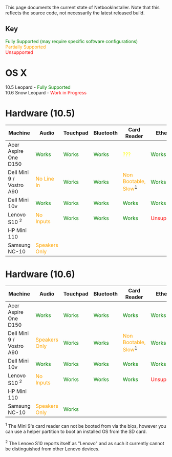 This page documents the current state of NetbookInstaller. Note that this reflects the source code, not necessarily the latest released build.
<br>
<h2>Key</h2>

<font color='green'>Fully Supported (may require specific software configurations)</font><br>
<font color='orange'>Partially Supported</font><br>
<font color='red'>Unsupported</font><br>

<h1>OS X</h1>

10.5 Leopard - <font color='green'>Fully Supported</font><br>
10.6 Snow Leopard - <font color='red'>Work in Progress</font><br>

<h1>Hardware (10.5)</h1>

<table><thead><th> Machine </th><th> Audio </th><th> Touchpad </th><th> Bluetooth </th><th> Card Reader </th><th> Ethernet </th><th> WLAN </th><th> WWAN </th><th> Sleep </th><th> Hibernation </th></thead><tbody>
<tr><td> Acer Aspire One D150</td><td> <font color='green'>Works</font> </td><td> <font color='green'>Works</font> </td><td> <font color='green'>Works</font> </td><td> <font color='yellow'>???</font> </td><td> <font color='green'>Works</font> </td><td> <font color='green'>Works</font> </td><td> <font color='green'>Works</font>  </td><td>       </td><td>             </td></tr>
<tr><td> Dell Mini 9 / Vostro A90 </td><td> <font color='orange'>No Line In</font> </td><td> <font color='green'>Works</font> </td><td> <font color='green'>Works</font> </td><td> <font color='orange'>Non Bootable, Slow</font><sup>1</sup> </td><td> <font color='green'>Works</font> </td><td> <font color='green'>Works</font> </td><td> <font color='green'>Works</font> </td><td>  <font color='green'>Works</font> </td><td>             </td></tr>
<tr><td> Dell Mini 10v</td><td> <font color='green'>Works</font> </td><td> <font color='green'>Works</font> </td><td> <font color='green'>Works</font> </td><td> <font color='green'>Works</font> </td><td> <font color='green'>Works</font> </td><td> <font color='green'>Works</font> </td><td> <font color='green'>Works</font>  </td><td> <font color='green'>Works</font> </td><td>             </td></tr>
<tr><td> Lenovo S10 <sup>2</sup> </td><td> <font color='orange'>No Inputs</font> </td><td> <font color='green'>Works</font> </td><td> <font color='Green'>Works</font> </td><td> <font color='green'>Works</font> </td><td> <font color='red'>Unsupported</font> </td><td> <font color='green'>Works</font> </td><td>      </td><td> <font color='green'>Works</font> </td><td>             </td></tr>
<tr><td> HP Mini 110 </td><td>       </td><td>          </td><td>           </td><td>             </td><td>          </td><td>      </td><td>      </td><td>       </td><td>             </td></tr>
<tr><td> Samsung NC-10 </td><td> <font color='orange'>Speakers Only</font> </td><td>          </td><td>           </td><td>             </td><td>          </td><td>      </td><td>      </td><td>       </td><td>             </td></tr></tbody></table>

<h1>Hardware (10.6)</h1>

<table><thead><th> Machine </th><th> Audio </th><th> Touchpad </th><th> Bluetooth </th><th> Card Reader </th><th> Ethernet </th><th> WLAN </th><th> WWAN </th><th> Sleep </th><th> Hibernation </th></thead><tbody>
<tr><td> Acer Aspire One D150</td><td> <font color='green'>Works</font> </td><td> <font color='green'>Works</font> </td><td> <font color='green'>Works</font> </td><td> <font color='green'>Works</font> </td><td> <font color='green'>Works</font> </td><td> <font color='green'>Works</font> </td><td> <font color='green'>Works</font>  </td><td>       </td><td>             </td></tr>
<tr><td> Dell Mini 9 / Vostro A90 </td><td> <font color='orange'>Speakers Only</font> </td><td> <font color='green'>Works</font> </td><td> <font color='green'>Works</font> </td><td> <font color='orange'>Non Bootable, Slow</font><sup>1</sup> </td><td> <font color='green'>Works</font> </td><td> <font color='green'>Works</font> </td><td> <font color='green'>Works</font> </td><td>  <font color='green'>Works</font> </td><td>             </td></tr>
<tr><td> Dell Mini 10v</td><td> <font color='green'>Works</font> </td><td> <font color='green'>Works</font> </td><td> <font color='green'>Works</font> </td><td> <font color='green'>Works</font> </td><td> <font color='green'>Works</font> </td><td> <font color='green'>Works</font> </td><td> <font color='green'>Works</font>  </td><td> <font color='green'>Works</font> </td><td>             </td></tr>
<tr><td> Lenovo S10 <sup>2</sup> </td><td> <font color='orange'>No Inputs</font> </td><td> <font color='green'>Works</font> </td><td> <font color='Green'>Works</font> </td><td> <font color='green'>Works</font> </td><td> <font color='red'>Unsupported</font> </td><td> <font color='green'>Works</font> </td><td>      </td><td> <font color='green'>Works</font> </td><td>             </td></tr>
<tr><td> HP Mini 110 </td><td>       </td><td>          </td><td>           </td><td>             </td><td>          </td><td>      </td><td>      </td><td>       </td><td>             </td></tr>
<tr><td> Samsung NC-10 </td><td> <font color='orange'>Speakers Only</font> </td><td> <font color='green'>Works</font> </td><td>           </td><td>             </td><td>          </td><td> <font color='green'>Works</font> </td><td>      </td><td>       </td><td>             </td></tr></tbody></table>

<sup>1</sup> The Mini 9's card reader can not be booted from via the bios, however you can use a helper partition to boot an installed OS from the SD card.<br>
<br>
<sup>2</sup> The Lenovo S10 reports itself as "Lenovo" and as such it currently cannot be distinguished from other Lenovo devices.